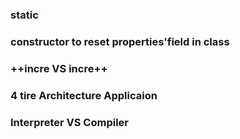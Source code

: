 ### static 

### constructor to reset properties'field in class

### ++incre VS incre++

### 4 tire Architecture Applicaion

### Interpreter VS Compiler




